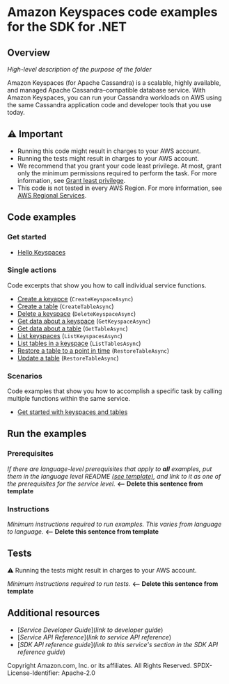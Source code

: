 # Amazon Keyspaces code examples for the SDK for .NET

## Overview
*High-level description of the purpose of the folder*

Amazon Keyspaces (for Apache Cassandra) is a scalable, highly available, and
managed Apache Cassandra–compatible database service. With Amazon Keyspaces,
you can run your Cassandra workloads on AWS using the same Cassandra
application code and developer tools that you use today. 

## ⚠️ Important
* Running this code might result in charges to your AWS account. 
* Running the tests might result in charges to your AWS account.
* We recommend that you grant your code least privilege. At most, grant only the minimum permissions required to perform the task. For more information, see [Grant least privilege](https://docs.aws.amazon.com/IAM/latest/UserGuide/best-practices.html#grant-least-privilege). 
* This code is not tested in every AWS Region. For more information, see [AWS Regional Services](https://aws.amazon.com/about-aws/global-infrastructure/regional-product-services).

## Code examples

### Get started

* [Hello Keyspaces](Actions/HelloKeyspaces.cs)

### Single actions
Code excerpts that show you how to call individual service functions.
* [Create a keyapce](Actions/KeyspacesWrapper.cs) (`CreateKeyspaceAsync`)
* [Create a table](Actions/KeyspacesWrapper.cs) (`CreateTableAsync`)
* [Delete a keyspace](Actions/KeyspacesWrapper.cs) (`DeleteKeyspaceAsync`)
* [Get data about a keyspace](Actions/KeyspacesWrapper) (`GetKeyspaceAsync`)
* [Get data about a table](Actions/KeyspacesWrapper.cs) (`GetTableAsync`)
* [List keyspaces](Actions/KeyspacesWrapper.cs) (`ListKeyspacesAsync`)
* [List tables in a keyspace](Actions/KeyspacesWrapper.cs) (`ListTablesAsync`)
* [Restore a table to a point in time](Actions/KeyspacesWrapper.cs) (`RestoreTableAsync`)
* [Update a table](Actions/KeyspacesWrapper.cs) (`RestoreTableAsync`)

### Scenarios
Code examples that show you how to accomplish a specific task by calling multiple functions within the same service.
* [Get started with keyspaces and tables](Scenarios/KeyspacesBasics.cs)

## Run the examples

### Prerequisites
*If there are language-level prerequisites that apply to **all** examples, put them in the language level README [(see template)](https://github.com/awsdocs/aws-doc-sdk-examples/wiki/Language-level-README-template), and link to it as one of the prerequisites for the service level.* **<-- Delete this sentence from template**

### Instructions

*Minimum instructions required to run examples. This varies from language to language.* **<-- Delete this sentence from template**

## Tests
⚠️ Running the tests might result in charges to your AWS account.

*Minimum instructions required to run tests.* **<-- Delete this sentence from template**

## Additional resources
* [*Service Developer Guide*](*link to developer guide*)
* [*Service API Reference*](*link to service API reference*)
* [*SDK API reference guide*](*link to this service's section in the SDK API reference guide*) 

Copyright Amazon.com, Inc. or its affiliates. All Rights Reserved. SPDX-License-Identifier: Apache-2.0
